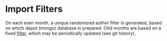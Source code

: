 # Import Filters
On each even month, a unique randomized author filter is generated, based on which depot (mongo) database is prepared. 
Odd months are based on a fixed [filter](author-id-filter.txt), which may be periodically updated (see git history). 